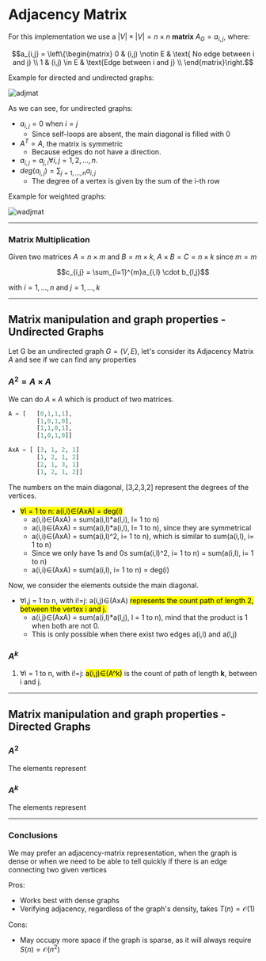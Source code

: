 # Adjacency Matrix
For this implementation we use a $|V| \times |V| = n \times n$ **matrix** $A_{G} = a_{i,j}$, where:

```math
a_{i,j} = 
\left\{\begin{matrix}
0 & (i,j) \notin E & \text{ No edge between i and j} \\
1 & (i,j) \in E & \text{Edge between i and j} \\
\end{matrix}\right.
```

Example for directed and undirected graphs:

![adjmat](https://github.com/PayThePizzo/DataStrutucures-Algorithms/blob/main/Resources/adjmat.png?raw=TRUE)

As we can see, for undirected graphs:
* $a_{i,j} = 0$ when $i = j$ 
  * Since self-loops are absent, the main diagonal is filled with 0
* $A^{T} = A$, the matrix is symmetric 
  * Because edges do not have a direction. 
* $a_{i,j} = a_{j,i} \forall i,j = 1,2, \ldots, n$.
* $deg(a_{i,j}) = \sum_{j=1, \ldots, n}a_{i,j}$
  * The degree of a vertex is given by the sum of the i-th row

Example for weighted graphs:

![wadjmat](https://github.com/PayThePizzo/DataStrutucures-Algorithms/blob/main/Resources/wadjmat.png?raw=TRUE)

---

### Matrix Multiplication
Given two matrices $A = n \times m$ and $B = m \times k$, $A \times B = C = n \times k$ since $m = m$

$$c_{i,j} = \sum_{l=1}^{m}a_{i,l} \cdot b_{l,j}$$

with $i = 1, \ldots, n$ and $j = 1, \ldots, k$ 

---

## Matrix manipulation and graph properties - Undirected Graphs
Let G be an undirected graph $G=(V,E)$, let's consider its Adjacency Matrix $A$ and see if we can find 
any properties 

### $A^{2} = A \times A$
We can do $A \times A$ which is product of two matrices.

$$$$

```python
A = [   [0,1,1,1],
        [1,0,1,0],
        [1,1,0,1],
        [1,0,1,0]]

AxA = [ [3, 1, 2, 1]
        [1, 2, 1, 2]
        [2, 1, 3, 1]
        [1, 2, 1, 2]]
```
The numbers on the main diagonal, [3,2,3,2] represent the degrees of the vertices.
* <mark>∀i = 1 to n: a(i,i)∈(AxA) = deg(i)</mark>
  * a(i,i)∈(AxA) = sum(a(i,l)*a(l,i), l= 1 to n) 
  * a(i,i)∈(AxA) = sum(a(i,l)*a(i,l), l= 1 to n), since they are symmetrical
  * a(i,i)∈(AxA) = sum(a(i,l)^2, i= 1 to n), which is similar to sum(a(i,l), i= 1 to n)
  * Since we only have 1s and 0s sum(a(i,l)^2, i= 1 to n) = sum(a(i,l), i= 1 to n)
  * a(i,i)∈(AxA) = sum(a(i,l), i= 1 to n) = deg(i)

Now, we consider the elements outside the main diagonal. 
* ∀i,j = 1 to n, with i!=j: a(i,j)∈(AxA) <mark>represents the count path of length 2, 
between the vertex i and j.</mark>
  * a(i,j)∈(AxA) = sum(a(i,l)*a(l,j), l = 1 to n), mind that the product is 1 when both are not 0.
  * This is only possible when there exist two edges a(i,l) and a(l,j) 
  
### $A^{k}$
1. ∀i = 1 to n, with i!=j: <mark>a(i,j)∈(A^k)</mark> is the count of path of length **k**, between i and j.

---

## Matrix manipulation and graph properties - Directed Graphs

### $A^{2}$
The elements represent

### $A^{k}$
The elements represent

---

### Conclusions
We may prefer an adjacency-matrix representation, when the graph is dense or when we need to be able to tell quickly
if there is an edge connecting two given vertices

Pros: 
* Works best with dense graphs
* Verifying adjacency, regardless of the graph's density, takes $T(n) = \mathcal{O}(1)$ 

Cons:
* May occupy more space if the graph is sparse, as it will always require $S(n) = \mathcal{O}(n^{2})$